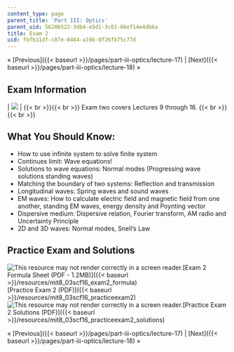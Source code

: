 ```yaml
---
content_type: page
parent_title: 'Part III: Optics'
parent_uid: 56206522-3db4-e5d1-3c01-86ef14e4db6a
title: Exam 2
uid: fbfb11df-c87e-8464-a19b-8f26fb75c77d
---
```


« [Previous]({{< baseurl >}}/pages/part-iii-optics/lecture-17) | [Next]({{< baseurl >}}/pages/part-iii-optics/lecture-18) »

Exam Information
----------------

| ![](BASEURL_PLACEHOLDER/resources/exam2) |  {{< br >}}{{< br >}} Exam two covers Lectures 9 through 16. {{< br >}}{{< br >}}  

What You Should Know:
---------------------

*   How to use infinite system to solve finite system
*   Continues limit: Wave equations!
*   Solutions to wave equations: Normal modes (Progressing wave solutions standing waves)
*   Matching the boundary of two systems: Reflection and transmission
*   Longitudinal waves: Spring waves and sound waves
*   EM waves: How to calculate electric field and magnetic field from one another, standing EM waves, energy density and Poynting vector
*   Dispersive medium: Dispersive relation, Fourier transform, AM radio and Uncertainty Principle
*   2D and 3D waves: Normal modes, Snell’s Law

Practice Exam and Solutions
---------------------------

![This resource may not render correctly in a screen reader.](/images/inacessible.gif)[Exam 2 Formula Sheet (PDF - 1.2MB)]({{< baseurl >}}/resources/mit8_03scf16_exam2_formula)  
[Practice Exam 2 (PDF)]({{< baseurl >}}/resources/mit8_03scf16_practiceexam2)  
![This resource may not render correctly in a screen reader.](/images/inacessible.gif)[Practice Exam 2 Solutions (PDF)]({{< baseurl >}}/resources/mit8_03scf16_practiceexam2_solutions)

« [Previous]({{< baseurl >}}/pages/part-iii-optics/lecture-17) | [Next]({{< baseurl >}}/pages/part-iii-optics/lecture-18) »